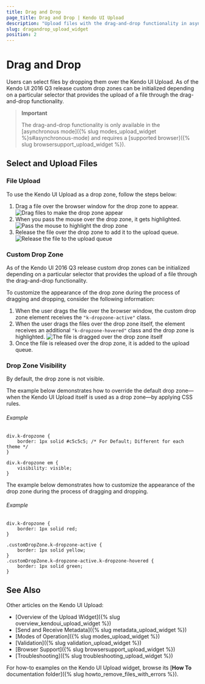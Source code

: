 ```yaml
---
title: Drag and Drop
page_title: Drag and Drop | Kendo UI Upload
description: "Upload files with the drag-and-drop functionality in asynchronous mode in the Kendo UI Upload widget."
slug: dragandrop_upload_widget
position: 2
---
```


# Drag and Drop

Users can select files by dropping them over the Kendo UI Upload. As of the Kendo UI 2016 Q3 release custom drop zones can be initialized depending on a particular selector that provides the upload of a file through the drag-and-drop functionality.  

> **Important**
>
> The drag-and-drop functionality is only available in the [asynchronous mode]({% slug modes_upload_widget %}s#asynchronous-mode) and requires a [supported browser]({% slug browsersupport_upload_widget %}).

## Select and Upload Files

### File Upload

To use the Kendo UI Upload as a drop zone, follow the steps below:

1. Drag a file over the browser window for the drop zone to appear. ![Drag files to make the drop zone appear](/controls/editors/upload/upload-dd1.png)
2. When you pass the mouse over the drop zone, it gets highlighted. ![Pass the mouse to highlight the drop zone](/controls/editors/upload/upload-dd2.png)
3. Release the file over the drop zone to add it to the upload queue. ![Release the file to the upload queue](/controls/editors/upload/upload-dd3.png)

### Custom Drop Zone

As of the Kendo UI 2016 Q3 release custom drop zones can be initialized depending on a particular selector that provides the upload of a file through the drag-and-drop functionality.

To customize the appearance of the drop zone during the process of dragging and dropping, consider the following information:

1. When the user drags the file over the browser window, the custom drop zone element receives the `"k-dropzone-active"` class.
2. When the user drags the files over the drop zone itself, the element receives an additional `"k-dropzone-hovered"` class and the drop zone is highlighted. ![The file is dragged over the drop zone itself](/controls/editors/upload/upload-dd4.png)
3. Once the file is released over the drop zone, it is added to the upload queue.   

### Drop Zone Visibility

By default, the drop zone is not visible.

The example below demonstrates how to override the default drop zone&mdash;when the Kendo UI Upload itself is used as a drop zone&mdash;by applying CSS rules.

###### Example

    div.k-dropzone {
        border: 1px solid #c5c5c5; /* For Default; Different for each theme */
    }

    div.k-dropzone em {
        visibility: visible;
    }

<!--*-->
The example below demonstrates how to customize the appearance of the drop zone during the process of dragging and dropping.

###### Example

    div.k-dropzone {
        border: 1px solid red;
    }

    .customDropZone.k-dropzone-active {
        border: 1px solid yellow;
    }
    .customDropZone.k-dropzone-active.k-dropzone-hovered {
        border: 1px solid green;
    }

## See Also

Other articles on the Kendo UI Upload:

* [Overview of the Upload Widget]({% slug overview_kendoui_upload_widget %})
* [Send and Receive Metadata]({% slug metadata_upload_widget %})
* [Modes of Operation]({% slug modes_upload_widget %})
* [Validation]({% slug validation_upload_widget %})
* [Browser Support]({% slug browsersupport_upload_widget %})
* [Troubleshooting]({% slug troubleshooting_upload_widget %})

For how-to examples on the Kendo UI Upload widget, browse its [**How To** documentation folder]({% slug howto_remove_files_with_errors %}).
